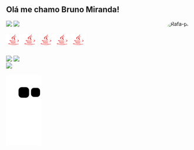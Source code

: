 ## Olá me chamo Bruno Miranda!


<div aling="rigth">
  <img align="right" alt="Rafa-pic" height="150" style="border-radius:50px;" src="https://user-images.githubusercontent.com/72325459/213274666-6622b010-f6be-4a36-85d1-49fd1e55843b.png">
  <img height="180em" src="https://github-readme-stats.vercel.app/api?username=BrunoDevMiranda&theme=blue-green&hide_border=false&include_all_commits=true&count_private=true)<br/><br/>"/>
  
  <img height="180em" src="https://github-readme-streak-stats.herokuapp.com/?user=BrunoDevMiranda&theme=blue-green&hide_border=false)<br/><br/>"/> 
  </div>


<div style="display: inline_block"><br>
  <img align="center" alt="Bru-Java" height="30" width="40" src="https://raw.githubusercontent.com/devicons/devicon/master/icons/java/java-plain.svg">
  <img align="center" alt="Bru-Java" height="30" width="40" src="https://raw.githubusercontent.com/devicons/devicon/master/icons/java/java-plain.svg">
  <img align="center" alt="Bru-Java" height="30" width="40" src="https://raw.githubusercontent.com/devicons/devicon/master/icons/java/java-plain.svg">
  <img align="center" alt="Bru-Java" height="30" width="40" src="https://raw.githubusercontent.com/devicons/devicon/master/icons/java/java-plain.svg">
  <img align="center" alt="Bru-Java" height="30" width="40" src="https://raw.githubusercontent.com/devicons/devicon/master/icons/java/java-plain.svg">
</div>
  
  ##
 
<div> 
 
  <a href="https://instagram.com/brunomirandabsm" target="_blank"><img src="https://img.shields.io/badge/-Instagram-%23E4405F?style=for-the-badge&logo=instagram&logoColor=white" target="_blank"></a>
  <a href = "mailto:brunomiranda.dev@gmail.com"><img src="https://img.shields.io/badge/-Gmail-%23333?style=for-the-badge&logo=gmail&logoColor=white" target="_blank"></a>
  <br/>
  <a href="https://www.linkedin.com/in/brunomirandabsm/" target="_blank"><img src="https://img.shields.io/badge/-LinkedIn-%230077B5?style=for-the-badge&logo=linkedin&logoColor=white" target="_blank "></a> 
  
  ![Snake animation](https://github.com/BrunoDevMiranda/BrunoDevMiranda/blob/output/github-contribution-grid-snake.svg)
 
  
</div>
